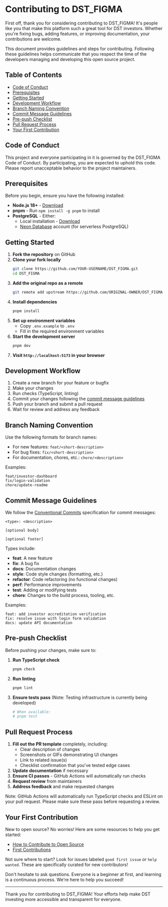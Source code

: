 # Contributing to DST_FIGMA

First off, thank you for considering contributing to DST_FIGMA! It's people like you that make this platform such a great tool for DST investors. Whether you're fixing bugs, adding features, or improving documentation, your contributions are welcome.

This document provides guidelines and steps for contributing. Following these guidelines helps communicate that you respect the time of the developers managing and developing this open source project.

## Table of Contents

- [Code of Conduct](#code-of-conduct)
- [Prerequisites](#prerequisites)
- [Getting Started](#getting-started)
- [Development Workflow](#development-workflow)
- [Branch Naming Convention](#branch-naming-convention)
- [Commit Message Guidelines](#commit-message-guidelines)
- [Pre-push Checklist](#pre-push-checklist)
- [Pull Request Process](#pull-request-process)
- [Your First Contribution](#your-first-contribution)

## Code of Conduct

This project and everyone participating in it is governed by the DST_FIGMA Code of Conduct. By participating, you are expected to uphold this code. Please report unacceptable behavior to the project maintainers.

## Prerequisites

Before you begin, ensure you have the following installed:

- **Node.js 18+** - [Download](https://nodejs.org/)
- **pnpm** - Run `npm install -g pnpm` to install
- **PostgreSQL** - Either:
  - Local installation - [Download](https://www.postgresql.org/download/)
  - [Neon Database](https://neon.tech/) account (for serverless PostgreSQL)

## Getting Started

1. **Fork the repository** on GitHub
2. **Clone your fork locally**
   ```bash
   git clone https://github.com/YOUR-USERNAME/DST_FIGMA.git
   cd DST_FIGMA
   ```
3. **Add the original repo as a remote**
   ```bash
   git remote add upstream https://github.com/ORIGINAL-OWNER/DST_FIGMA.git
   ```
4. **Install dependencies**
   ```bash
   pnpm install
   ```
5. **Set up environment variables**
   - Copy `.env.example` to `.env`
   - Fill in the required environment variables
6. **Start the development server**
   ```bash
   pnpm dev
   ```
7. **Visit `http://localhost:5173` in your browser**

## Development Workflow

1. Create a new branch for your feature or bugfix
2. Make your changes
3. Run checks (TypeScript, linting)
4. Commit your changes following the [commit message guidelines](#commit-message-guidelines)
5. Push your branch and submit a pull request
6. Wait for review and address any feedback

## Branch Naming Convention

Use the following formats for branch names:

- For new features: `feat/<short-description>`
- For bug fixes: `fix/<short-description>`
- For documentation, chores, etc.: `chore/<description>`

Examples:
```
feat/investor-dashboard
fix/login-validation
chore/update-readme
```

## Commit Message Guidelines

We follow the [Conventional Commits](https://www.conventionalcommits.org/) specification for commit messages:

```
<type>: <description>

[optional body]

[optional footer]
```

Types include:
- **feat**: A new feature
- **fix**: A bug fix
- **docs**: Documentation changes
- **style**: Code style changes (formatting, etc.)
- **refactor**: Code refactoring (no functional changes)
- **perf**: Performance improvements
- **test**: Adding or modifying tests
- **chore**: Changes to the build process, tooling, etc.

Examples:
```
feat: add investor accreditation verification
fix: resolve issue with login form validation
docs: update API documentation
```

## Pre-push Checklist

Before pushing your changes, make sure to:

1. **Run TypeScript check**
   ```bash
   pnpm check
   ```
2. **Run linting**
   ```bash
   pnpm lint
   ```
3. **Ensure tests pass** (Note: Testing infrastructure is currently being developed)
   ```bash
   # When available:
   # pnpm test
   ```

## Pull Request Process

1. **Fill out the PR template** completely, including:
   - Clear description of changes
   - Screenshots or GIFs demonstrating UI changes
   - Link to related issue(s)
   - Checklist confirmation that you've tested edge cases
2. **Update documentation** if necessary
3. **Ensure CI passes** - GitHub Actions will automatically run checks
4. **Request review** from maintainers
5. **Address feedback** and make requested changes

Note: GitHub Actions will automatically run TypeScript checks and ESLint on your pull request. Please make sure these pass before requesting a review.

## Your First Contribution

New to open source? No worries! Here are some resources to help you get started:

- [How to Contribute to Open Source](https://opensource.guide/how-to-contribute/)
- [First Contributions](https://github.com/firstcontributions/first-contributions)

Not sure where to start? Look for issues labeled `good first issue` or `help wanted`. These are specifically curated for new contributors!

Don't hesitate to ask questions. Everyone is a beginner at first, and learning is a continuous process. We're here to help you succeed!

---

Thank you for contributing to DST_FIGMA! Your efforts help make DST investing more accessible and transparent for everyone.